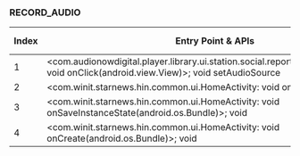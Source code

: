 ### RECORD_AUDIO
| Index | Entry Point & APIs | Screen shot | Resource id | Label |
| ------------- | ------------- | ------------- |-------------|-------------|
| 1 | <com.audionowdigital.player.library.ui.station.social.reporter.SoundRecorder$1: void onClick(android.view.View)>; void setAudioSource | ![](D:\COSMOS\output\py\Play_win8\News_Magazines\com.audionowdigital.player.scoopfm\com.audionowdigital.player.library.ui.station.social.reporter.SoundRecorder.png) |  | |
| 2 | <com.winit.starnews.hin.common.ui.HomeActivity: void onDestroy()>; void <init> | ![](D:\COSMOS\output\py\Play_win8\News_Magazines\com.winit.starnews.hin\com.winit.starnews.hin.common.ui.HomeActivity.png) |  | |
| 3 | <com.winit.starnews.hin.common.ui.HomeActivity: void onSaveInstanceState(android.os.Bundle)>; void <init> | ![](D:\COSMOS\output\py\Play_win8\News_Magazines\com.winit.starnews.hin\com.winit.starnews.hin.common.ui.HomeActivity.png) |  | |
| 4 | <com.winit.starnews.hin.common.ui.HomeActivity: void onCreate(android.os.Bundle)>; void <init> | ![](D:\COSMOS\output\py\Play_win8\News_Magazines\com.winit.starnews.hin\com.winit.starnews.hin.common.ui.HomeActivity.png) |  | |
